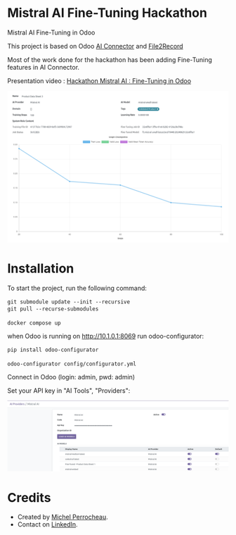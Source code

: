 # Mistral AI Fine-Tuning Hackathon

Mistral AI Fine-Tuning in Odoo

This project is based on Odoo [AI Connector](https://github.com/myrrkel/odoo-ai) and [File2Record](https://github.com/myrrkel/odoo-file2record)

Most of the work done for the hackathon has been adding Fine-Tuning features in AI Connector.

Presentation video : [Hackathon Mistral AI : Fine-Tuning in Odoo](https://www.youtube.com/watch?v=yidH_Sfk8Jk)

![image](./img/ft_form.png)

# Installation

To start the project, run the following command:

    git submodule update --init --recursive
    git pull --recurse-submodules

    docker compose up

when Odoo is running on http://10.1.0.1:8069 run odoo-configurator:

    pip install odoo-configurator

    odoo-configurator config/configurator.yml

Connect in Odoo (login: admin, pwd: admin)

Set your API key in "AI Tools", "Providers":

![image](./img/api_key_setting.png)


# Credits

* Created by [Michel Perrocheau](https://github.com/myrrkel). 
* Contact on [LinkedIn](https://www.linkedin.com/in/michel-perrocheau-ba17a4122). 